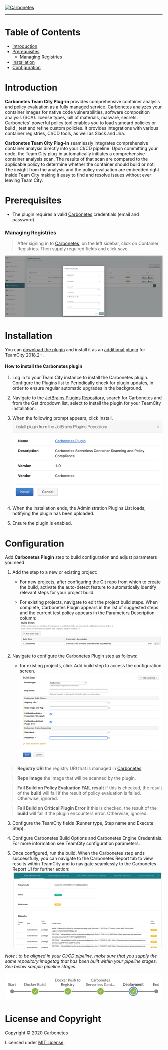 
  

[![Carbonetes](https://carbodev.s3-us-west-2.amazonaws.com/partners/1/branding_signin.png)](https://carbonetes.com)

  

***

  

# Table of Contents

-  [Introduction](#introduction)
-  [Prerequisites](#prerequisites)
	-  [Managing Registries](#managing-registries)
-  [Installation](#installation)
-  [Configuration](#configuration)
  

# Introduction

**Carbonetes Team City Plug-in** provides comprehensive container analysis and policy evaluation as a fully managed service. Carbonetes analyzes your container images for native code vulnerabilities, software composition analysis (SCA). license types, bill of materials, malware, secrets. Carbonetes' powerful policy tool enables you to load standard policies or build , test and refine custom policies. It provides integrations with various container registries, CI/CD tools, as well as Slack and Jira.

**Carbonetes Team City Plug-in** seamlessly integrates comprehensive container analysis directly into your CI/CD pipeline. Upon committing your code, the Team City plug-in automatically initiates a comprehensive container analysis scan. The results of that scan are compared to the applicable policy to determine whether the container should build or not. The insight from the analysis and the policy evaluation are embedded right inside Team City making it easy to find and resolve issues without ever leaving Team City.
  

# Prerequisites
 - The plugin requires a valid [Carbonetes](https://carbonetes.com) credentials (email and password).
### Managing Registries
 > After signing in to [Carbonetes](https://carbonetes.com), on the left sidebar, click on Container Registries. Then supply required fields and click save.

![Container Registry](resources/container-registry.png)


# Installation

You can [download the plugin](https/our/plugin/link) and install it as an [additional plugin](https://confluence.jetbrains.com/display/TCDL/Installing+Additional+Plugins) for TeamCity 2018.2+.

#### How to install the Carbonetes plugin
1.  Log in to your Team City instance to install the Carbonetes plugin. Configure the Plugins list to Periodically check for plugin updates, in order to ensure regular automatic upgrades in the background.
    
2.  Navigate to the [JetBrains Plugins Repository](https://link/to/plugin), search for Carbonetes and from the Get dropdown list, select to install the plugin for your TeamCity installation.
    
3.  When the following prompt appears, click Install.
![Installation](resources/install-from-repo.png)

4.  When the installation ends, the Administration Plugins List loads, notifying the plugin has been uploaded.
    
5.  Ensure the plugin is enabled.

# Configuration
Add **Carbonetes Plugin** step to build configuration and adjust parameters you need

1. Add the step to a new or existing project:
	-   For new projects, after configuring the Git repo from which to create the build, activate the auto-detect feature to automatically identify relevant steps for your project build.
    
	-   For existing projects, navigate to edit the project build steps. When complete, Carbonetes Plugin appears in the list of suggested steps and the current test policy appears in the Parameters Description column: 
	![Build](resources/configuration.png)
	
2. Navigate to configure the Carbonetes Plugin step as follows:
	- for existing projects, click Add build step to access the configuration screen.
	![Build Step](resources/configuration-details.png)

  > **Registry URI** the registry URI that is managed in [Carbonetes](https://carbonetes.com)
	
  > **Repo Image** the image that will be scanned by the plugin.
	
  > **Fail Build on Policy Evaluation FAIL result** if this is checked, the result of the **build** will fail if the result of policy evaluation is failed. Otherwise, ignored.
	
  > **Fail Build on Critical Plugin Error** if this is checked, the result of the **build** will fail if the plugin encounters error. Otherwise, ignored.

3.  Configure the TeamCity fields (Runner type, Step name and Execute Step).

4. Configure Carbonetes Build Options and Carbonetes Engine Credentials. For more information see TeamCity configuration parameters.

5. Once configured, run the build. When the Carbonetes step ends successfully, you can navigate to the Carbonetes Report tab to view results within TeamCity and to navigate seamlessly to the Carbonetes Report UI for further action:
	![Build Step](resources/report.png)

*Note : to be aligned in your CI/CD pipeline, make sure that you supply the same repository:imagetag that has been built within your pipeline stages. See below sample pipeline stages.* 

![Pipeline Stages](resources/sample-pipeline-stages.png)
	
# License and Copyright

Copyright © 2020 Carbonetes

Licensed under [MIT License](LICENSE).